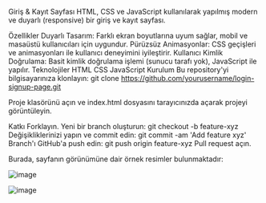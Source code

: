 Giriş & Kayıt Sayfası
HTML, CSS ve JavaScript kullanılarak yapılmış modern ve duyarlı (responsive) bir giriş ve kayıt sayfası.

Özellikler
Duyarlı Tasarım: Farklı ekran boyutlarına uyum sağlar, mobil ve masaüstü kullanıcıları için uygundur.
Pürüzsüz Animasyonlar: CSS geçişleri ve animasyonları ile kullanıcı deneyimini iyileştirir.
Kullanıcı Kimlik Doğrulama: Basit kimlik doğrulama işlemi (sunucu tarafı yok), JavaScript ile yapılır.
Teknolojiler
HTML
CSS
JavaScript
Kurulum
Bu repository'yi bilgisayarınıza klonlayın:
git clone https://github.com/yourusername/login-signup-page.git

Proje klasörünü açın ve index.html dosyasını tarayıcınızda açarak projeyi görüntüleyin.

Katkı
Forklayın.
Yeni bir branch oluşturun:
git checkout -b feature-xyz
Değişikliklerinizi yapın ve commit edin:
git commit -am 'Add feature xyz'
Branch'ı GitHub'a push edin:
git push origin feature-xyz
Pull request açın.

Burada, sayfanın görünümüne dair örnek resimler bulunmaktadır:

![image](https://github.com/user-attachments/assets/4833fd13-b884-4355-921d-44bae41be105)

![image](https://github.com/user-attachments/assets/cd8a6921-9cae-4862-8758-b0ca72de0fcd)
